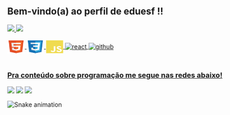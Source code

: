 ## Bem-vindo(a) ao perfil de eduesf !!
  
 <div>
   <a href="https://github.com/eduesf">
   <img height="180em" src="https://github-readme-stats.vercel.app/api?username=eduesf&show_icons=true&theme=tokyonight&include_all_commits=true&count_private=true"/>
   <img height="180em" src="https://github-readme-stats.vercel.app/api/top-langs/?username=eduesf&layout=compact&langs_count=6&theme=tokyonight"/>

</div>
<div style="display: inline_block"><br>
  <img align="center" alt="HTML" height="30" width="40" src="https://raw.githubusercontent.com/devicons/devicon/master/icons/html5/html5-original.svg">
  <img align="center" alt="CSS" height="30" width="40" src="https://raw.githubusercontent.com/devicons/devicon/master/icons/css3/css3-original.svg">
  <img align="center" alt="Js" height="30" width="40" src="https://raw.githubusercontent.com/devicons/devicon/master/icons/javascript/javascript-plain.svg">
  <img align="center" alt="react" height="30" width="40" src="https://raw.githubusercontent.com/devicons/devicon/master/icons/react/react.svg">
  <img align="center" alt="github" height="30" width="40" src="https://raw.githubusercontent.com/devicons/devicon/master/icons/github/github.svg">
</div>
 
 <br>
 
  ### Pra conteúdo sobre programação me segue nas redes abaixo!
 
<div> 
   <a href="https://www.linkedin.com/in/eduesf/" target="_blank"><img src="https://img.shields.io/badge/-LinkedIn-%230077B5?style=for-the-badge&logo=linkedin&logoColor=white" target="_blank"></a> 
   <a href="https://discord.com/channels/1007661709638512650/1013823304466964500" target="_blank"><img src="https://img.shields.io/badge/Discord-7289DA?style=for-the-badge&logo=discord&logoColor=white" target="_blank"></a>
   <a href="https://www.instagram.com/eduesf/" target="_blank"><img src="https://img.shields.io/badge/-Instagram-%23E4405F?style=for-the-badge&logo=instagram&logoColor=white" target="_blank"></a>
 
 
  ![Snake animation](https://github.com/devemdobro/devemdobro/blob/output/github-contribution-grid-snake.svg)

</div>

